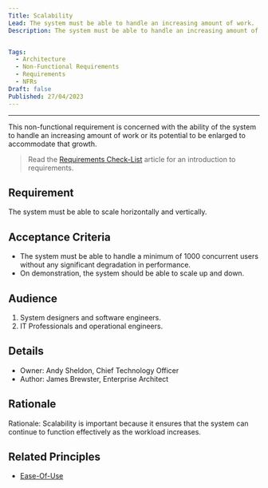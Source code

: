 ```yaml
---
Title: Scalability
Lead: The system must be able to handle an increasing amount of work.
Description: The system must be able to handle an increasing amount of work without any significant degradation in performance.


Tags:
  - Architecture
  - Non-Functional Requirements
  - Requirements
  - NFRs
Draft: false
Published: 27/04/2023
---
```


---
This non-functional requirement is concerned with the ability of the system to handle an increasing amount of work or its potential to be enlarged to accommodate that growth.

> Read the [Requirements Check-List](xref:requirements-checklist) article for an introduction to requirements.

## Requirement

The system must be able to scale horizontally and vertically.

## Acceptance Criteria

* The system must be able to handle a minimum of 1000 concurrent users without any significant degradation in performance.
* On demonstration, the system should be able to scale up and down.

## Audience

  1. System designers and software engineers.
  2. IT Professionals and operational engineers.

## Details

* Owner: Andy Sheldon, Chief Technology Officer
* Author: James Brewster, Enterprise Architect

## Rationale

Rationale: Scalability is important because it ensures that the system can continue to function effectively as the workload increases.

## Related Principles

* [Ease-Of-Use](xref:ease-of-use)
